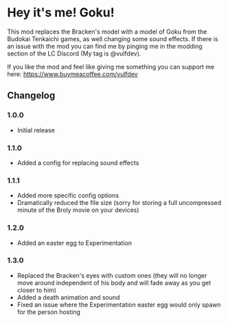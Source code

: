 # Hey it's me! Goku!
This mod replaces the Bracken's model with a model of Goku from the Budokai Tenkaichi games, as well changing some sound effects. If there is an issue with the mod you can find me by pinging me in the modding section of the LC Discord (My tag is @vulfdev).

If you like the mod and feel like giving me something you can support me here: https://www.buymeacoffee.com/vulfdev

## Changelog
### 1.0.0
- Initial release

### 1.1.0
- Added a config for replacing sound effects

### 1.1.1
- Added more specific config options
- Dramatically reduced the file size (sorry for storing a full uncompressed minute of the Broly movie on your devices)

### 1.2.0
- Added an easter egg to Experimentation

### 1.3.0
- Replaced the Bracken's eyes with custom ones (they will no longer move around independent of his body and will fade away as you get closer to him)
- Added a death animation and sound
- Fixed an issue where the Experimentation easter egg would only spawn for the person hosting